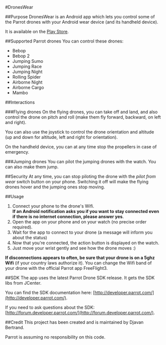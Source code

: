 #DronesWear

##Purpose
DronesWear is an Android app which lets you control some of the Parrot drones
with your Android wear device (and its handheld device). 

It is available on the [Play Store](https://play.google.com/store/apps/details?id=com.sousoum.droneswear).

##Supported Parrot drones
You can control these drones:

- Bebop
- Bebop 2
- Jumping Sumo
- Jumping Race
- Jumping Night
- Rolling Spider
- Airborne Night
- Airborne Cargo
- Mambo

##Interactions

###Flying drones
On the flying drones, you can take off and land, 
and also control the drone on pitch and roll 
(make them fly forward, backward, on left and right).

You can also use the joystick to control the drone orientation and altitude (up and down for altitude, left and right for orientation).

On the handheld device, you can at any time stop the propellers in case of emergency.

###Jumping drones
You can pilot the jumping drones with the watch. You can also make them jump.

##Security
At any time, you can stop piloting the drone with the *pilot from wear* switch button on your phone. Switching it off will make the flying drones hover and the jumping ones stop moving.

##Usage
1. Connect your phone to the drone's Wifi. <br/>
**If an Android notification asks you if you want to stay connected even 
if there is no internet connection, please answer yes**.
2. Open the app on your phone and on your watch (no precise order required).
3. Wait for the app to connect to your drone (a message will inform you about the status)
4. Now that you're connected, the action button is displayed on the watch.
5. Just move your wrist gently and see how the drone moves :)

**If disconnections appears to often, be sure that your drone is on a 5ghz Wifi** (if your country laws authorize it). You can change the Wifi band of your drone with the official Parrot app FreeFlight3.

##SDK
The app uses the latest Parrot Drone SDK release. It gets the SDK libs from JCenter.

You can find the SDK documentation here: [http://developer.parrot.com/](http://developer.parrot.com/).

If you need to ask questions about the SDK: [http://forum.developer.parrot.com/](http://forum.developer.parrot.com/).

##Credit
This project has been created and is maintained by Djavan Bertrand. <br/>

Parrot is assuming no responsibility on this code.

